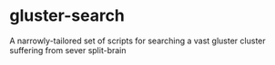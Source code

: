 # gluster-search
A narrowly-tailored set of scripts for searching a vast gluster cluster suffering from sever split-brain
